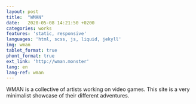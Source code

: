 ```yaml
---
layout: post
title:  "WMAN"
date:   2020-05-08 14:21:50 +0200
categories: works
features: 'static, responsive'
languages: 'html, scss, js, liquid, jekyll'
img: wman
tablet_format: true
phont_format: true
ext_link: 'http://wman.monster'
lang: en
lang-ref: wman
---
```

WMAN is a collective of artists working on video games. This site is a very minimalist showcase of their different adventures.
